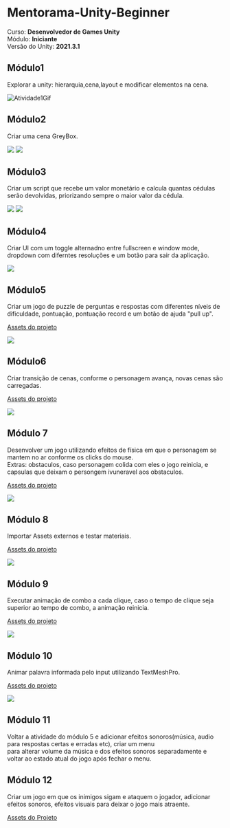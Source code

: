 # Mentorama-Unity-Beginner

Curso: **Desenvolvedor de Games Unity**<br/>
Módulo: **Iniciante**<br/>
Versão do Unity: **2021.3.1**<br/>

## Módulo1

Explorar a unity: hierarquia,cena,layout e modificar elementos na cena.

<img src ="./Atividades\Modulo1\atividade1gif.gif" alt="Atividade1Gif"/>

## Módulo2

Criar uma cena GreyBox.

<img src="./Atividades/Modulo2/edit_mode.png"/>
<img src="./Atividades/Modulo2/playMode.png"/>

## Módulo3

Criar um script que recebe um valor monetário e calcula quantas cédulas serão devolvidas, priorizando sempre o maior valor da cédula.

<img src="./Atividades/Modulo3/calcularCedulas.png">
<img src="./Atividades/Modulo3/codigo.png"/>

## Módulo4

Criar UI com um toggle alternadno entre fullscreen e window mode, dropdown com diferntes resoluções e um botão para sair da aplicação.

<img src="./Atividades/Modulo4/fullscreen.gif">

## Módulo5

Criar um jogo de puzzle de perguntas e respostas com diferentes níveis de dificuldade, pontuação, pontuação record e um botão de ajuda "pull up".


<a href="./Assets/Modulo5/">Assets do projeto</a>

<img src="./Atividades/Modulo5/puzzlegame.gif">

## Módulo6 

Criar transição de cenas, conforme o personagem avança, novas cenas são carregadas.

<a href="./Assets/Modulo6/">Assets do projeto </a>

<img src="./Atividades/Modulo6/SceneManager.gif">

## Módulo 7

Desenvolver um jogo utilizando efeitos de física em que o personagem se mantem no ar conforme os clicks do mouse.<br/>
Extras: obstaculos, caso personagem colida com eles o jogo reinicia, e capsulas que deixam o persongem ivuneravel aos obstaculos.

<a href="./Assets/Modulo 7/">Assets do projeto</a>

<img src="./Atividades/Modulo7/Modulo7Gif.gif">

## Módulo 8

Importar Assets externos e testar materiais.

<a href="./Assets/Modulo8">Assets do projeto</a>

<img src="./Atividades/Modulo8/Modulo8Gif.gif">

## Módulo 9

Executar animação de combo a cada clique, caso o tempo de clique seja superior ao tempo de combo, a animação reinicia.

<a href="./Assets/Modulo9/">Assets do projeto</a>

<img src="./Atividades/Modulo9/Modulo9Gif.gif">

## Módulo 10

Animar palavra informada pelo input utilizando TextMeshPro.

<a href = "./Assets/Modulo10">Assets do projeto</a>

<img src="./Atividades/Modulo10/Modulo10Gif.gif">

## Módulo 11

Voltar a atividade do módulo 5 e adicionar efeitos sonoros(música, audio para respostas certas e erradas etc), criar um menu<br/>
para alterar volume da música e dos efeitos sonoros separadamente e voltar ao estado atual do jogo após fechar o menu.

## Módulo 12

Criar um jogo em que os inimigos sigam e ataquem o jogador, adicionar efeitos sonoros, efeitos visuais para deixar o jogo mais atraente.

<a href="">Assets do Projeto</a>
<img src="">